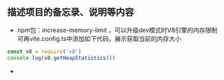 
## 描述项目的备忘录、说明等内容

- npm包：increase-memory-limit ，可以升级dev模式时V8引擎的内存限制
可再vite.config.ts中添加如下代码，展示获取当前的内存大小
```javascript
const v8 = require('v8')
console.log(v8.getHeapStatistics())
```
- 
